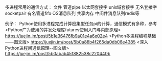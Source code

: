 多进程常用的通信方式：
文件
管道pipe
以太网套接字
unix域套接字
无名套接字socketpair
有名管道fifo
OS消息队列
共享内存
中间件消息队列redis等


例子： Python使用多进程完成计算密集型任务pi的计算，通信模式有多种，参考
<Python广为使用的并发处理库futures使用入门与内部原理> https://juejin.im/post/5b1e36476fb9a01e4a6e02e4
<Python多进程编程基础——图文版> https://juejin.im/post/5b0a88b4f265da0db06e4385
<深入Python进程间通信原理--图文版> https://juejin.im/post/5b0abab451882538c220440b